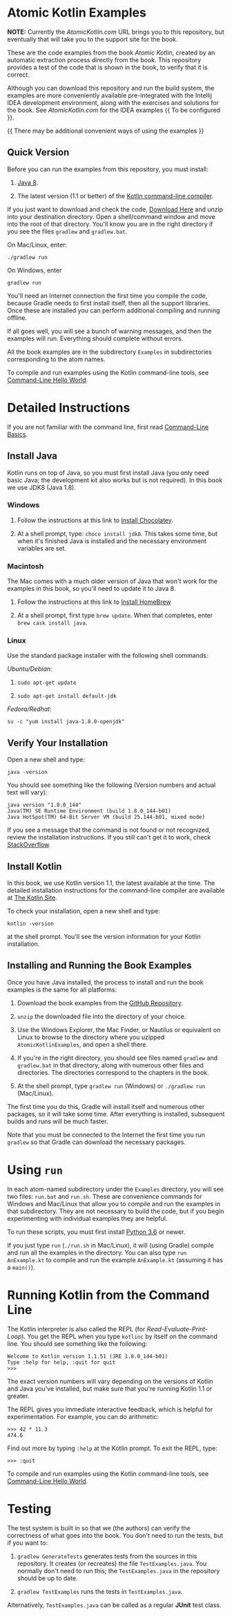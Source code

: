 # Atomic Kotlin Examples

**NOTE:** Currently the *AtomicKotlin.com* URL brings you to this repository,
but eventually that will take you to the support site for the book.

These are the code examples from the book *Atomic Kotlin*, created by an
automatic extraction process directly from the book. This repository provides
a test of the code that is shown in the book, to verify that it is correct.

Although you can download this repository and run the build system, the
examples are more conveniently available pre-integrated with the Intellij IDEA
development environment, along with the exercises and solutions for the book.
See *AtomicKotlin.com* for the IDEA examples {{ To be configured }}.

{{ There may be additional convenient ways of using the examples }}

## Quick Version

Before you can run the examples from this repository, you must install:

1. [Java 8](http://www.oracle.com/technetwork/java/javase/downloads/index.html).

2. The latest version (1.1 or better) of the [Kotlin command-line
compiler](http://kotlinlang.org/docs/tutorials/command-line.html).

If you just want to download and check the code, [Download
Here](https://github.com/BruceEckel/AtomicKotlinExamples/archive/master.zip)
and unzip into your destination directory. Open a shell/command window and
move into the root of that directory. You'll know you are in the right
directory if you see the files `gradlew` and `gradlew.bat`.

On Mac/Linux, enter:

```
./gradlew run
```

On Windows, enter

```
gradlew run
```

You'll need an Internet connection the first time you compile the code,
because Gradle needs to first install itself, then all the support libraries.
Once these are installed you can perform additional compiling and running
offline.

If all goes well, you will see a bunch of warning messages, and then the
examples will run. Everything should complete without errors.

All the book examples are in the subdirectory `Examples` in subdirectories
corresponding to the atom names.

To compile and run examples using the Kotlin command-line tools, see
[Command-Line Hello World](https://github.com/BruceEckel/AtomicKotlinExamples/blob/master/Command_Line_Hello_World.md).

# Detailed Instructions

If you are not familiar with the command line, first read [Command-Line
Basics](https://github.com/BruceEckel/AtomicKotlinExamples/blob/master/Command_Line_Basics.md).

## Install Java

Kotlin runs on top of Java, so you must first install Java (you only need basic
Java; the development kit also works but is not required). In this book we use
JDK8 (Java 1.8).

### Windows

1. Follow the instructions at this link to [Install Chocolatey](https://chocolatey.org/).

2. At a shell prompt, type: `choco install jdk8`. This  takes some time,
but when it's finished Java is installed and the necessary environment
variables are set.

### Macintosh

The Mac comes with a much older version of Java that won't work for the
examples in this book, so you'll need to update it to Java 8.

  1.  Follow the instructions at this link to [Install HomeBrew](http://brew.sh/)

  2.  At a shell prompt, first type `brew update`. When that completes, enter
      `brew cask install java`.

### Linux

Use the standard package installer with the following shell commands:

*Ubuntu/Debian*:

  1. `sudo apt-get update`

  2. `sudo apt-get install default-jdk`

*Fedora/Redhat*:

```
su -c "yum install java-1.8.0-openjdk"
```

## Verify Your Installation

Open a new shell and type:

```
java -version
```

You should see something like the following (Version numbers and actual text
will vary):

```
java version "1.8.0_144"
Java(TM) SE Runtime Environment (build 1.8.0_144-b01)
Java HotSpot(TM) 64-Bit Server VM (build 25.144-b01, mixed mode)
```

If you see a message that the command is not found or not recognized, review
the installation instructions. If you still can't get it to work, check
[StackOverflow](http://stackoverflow.com/search?q=installing+java).

## Install Kotlin

In this book, we use Kotlin version 1.1, the latest available at the time. The
detailed installation instructions for the command-line compiler are available
at [The Kotlin Site](https://kotlinlang.org/docs/tutorials/command-line.html).

To check your installation, open a new shell and type:

```
kotlin -version
```

at the shell prompt. You'll see the version information for your Kotlin
installation.


## Installing and Running the Book Examples

Once you have Java installed, the process to install and run the book examples
is the same for all platforms:

1. Download the book examples from the
[GitHub Repository](https://github.com/BruceEckel/AtomicKotlinExamples/archive/master.zip).

2. `unzip` the downloaded file into the directory of your choice.

3. Use the Windows Explorer, the Mac Finder, or Nautilus or equivalent on Linux
to browse to the directory where you uzipped `AtomicKotlinExamples`, and open a
shell there.

4. If you're in the right directory, you should see files named `gradlew` and
`gradlew.bat` in that directory, along with numerous other files and
directories. The directories correspond to the chapters in the book.

5. At the shell prompt, type `gradlew run` (Windows) or `./gradlew run`
(Mac/Linux).

The first time you do this, Gradle will install itself and numerous other
packages, so it will take some time. After everything is installed, subsequent
builds and runs will be much faster.

Note that you must be connected to the Internet the first time you run `gradlew`
so that Gradle can download the necessary packages.

# Using `run`

In each atom-named subdirectory under the `Examples` directory, you will see
two files: `run.bat` and `run.sh`. These are convenience commands for Windows
and Mac/Linux that allow you to compile and run the examples in that
subdirectory. They are not necessary to build the code, but if you begin
experimenting with individual examples they are helpful.

To run these scripts, you must first install [Python
3.6](https://www.python.org/downloads/release/python-363/) or newer.

If you just type `run` (`./run.sh` in Mac/Linux), it will (using
Gradle) compile and run all the examples in the directory. You can also type
`run AnExample.kt` to compile and run the example `AnExample.kt` (assuming it
has a `main()`).

# Running Kotlin from the Command Line

The Kotlin interpreter is also called the REPL (for
*Read-Evaluate-Print-Loop*). You get the REPL when you type `kotlinc` by
itself on the command line. You should see something like the following:

```
Welcome to Kotlin version 1.1.51 (JRE 1.8.0_144-b01)
Type :help for help, :quit for quit
>>>
```

The exact version numbers will vary depending on the versions of Kotlin
and Java you've installed, but make sure that you're running Kotlin 1.1
or greater.

The REPL gives you immediate interactive feedback, which is helpful for
experimentation. For example, you can do arithmetic:

```
>>> 42 * 11.3
474.6
```

Find out more by typing `:help` at the Kotlin prompt. To exit the REPL,
type:

```
>>> :quit
```

To compile and run examples using the Kotlin command-line tools, see
[Command-Line Hello World](https://github.com/BruceEckel/AtomicKotlinExamples/blob/master/Command_Line_Hello_World.md).

# Testing

The test system is built in so that we (the authors) can verify the correctness of what goes into the book. You don't
need to run the tests, but if you want to:

1. `gradlew GenerateTests` generates tests from the sources in this repository. 
   It creates (or recreates) the file `TestExamples.java`. You normally don't need to run this; the 
   `TestExamples.java` in the repository should be up to date.

2. `gradlew TestExamples` runs the tests in `TestExamples.java`.

Alternatively, `TestExamples.java` can be called as a regular **JUnit** test class.

